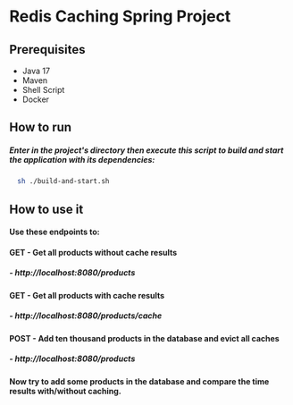 # Redis Caching Spring Project


## Prerequisites

* Java 17
* Maven
* Shell Script
* Docker

## How to run

##### Enter in the project's directory then execute this script to build and start the application with its dependencies:


```bash
  sh ./build-and-start.sh
```


## How to use it

#### Use these endpoints to:

#### GET - Get all products without cache results
##### - http://localhost:8080/products

#### GET - Get all products with cache results
##### - http://localhost:8080/products/cache

#### POST - Add ten thousand products in the database and evict all caches
##### - http://localhost:8080/products


#### Now try to add some products in the database and compare the time results with/without caching.
